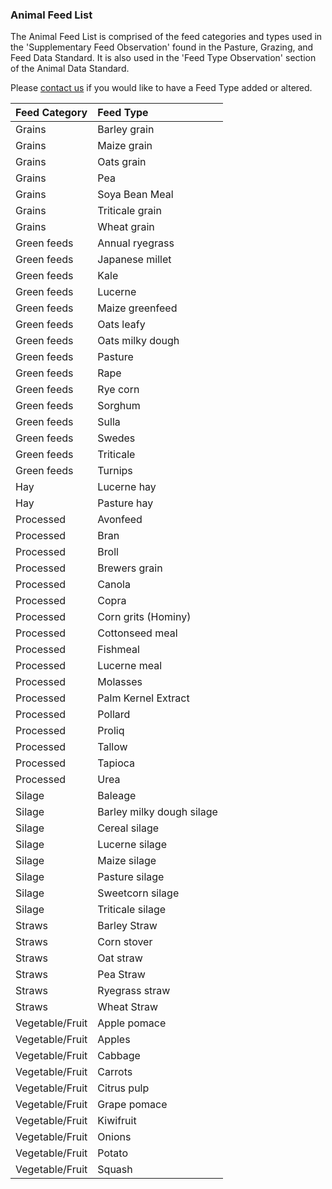 ### Animal Feed List

The Animal Feed List is comprised of the feed categories and types used in the 'Supplementary Feed Observation' found in the Pasture, Grazing, and Feed Data Standard. It is also used in the 'Feed Type Observation' section of the Animal Data Standard. 

Please [contact us](http://www.farmdatastandards.org.nz/contact/) if you would like to have a Feed Type added or altered.

Feed Category | Feed Type
:------------ | :--------
Grains | Barley grain
Grains | Maize grain
Grains | Oats grain
Grains | Pea
Grains | Soya Bean Meal
Grains | Triticale grain
Grains | Wheat grain
Green feeds | Annual ryegrass
Green feeds | Japanese millet
Green feeds | Kale
Green feeds | Lucerne
Green feeds | Maize greenfeed
Green feeds | Oats leafy
Green feeds | Oats milky dough
Green feeds | Pasture
Green feeds | Rape
Green feeds | Rye corn
Green feeds | Sorghum
Green feeds | Sulla
Green feeds | Swedes
Green feeds | Triticale
Green feeds | Turnips
Hay | Lucerne hay
Hay | Pasture hay
Processed | Avonfeed
Processed | Bran
Processed | Broll
Processed | Brewers grain
Processed | Canola
Processed | Copra
Processed | Corn grits (Hominy)
Processed | Cottonseed meal
Processed | Fishmeal
Processed | Lucerne meal
Processed | Molasses
Processed | Palm Kernel Extract
Processed | Pollard
Processed | Proliq
Processed | Tallow
Processed | Tapioca
Processed | Urea
Silage | Baleage
Silage | Barley milky dough silage
Silage | Cereal silage
Silage | Lucerne silage
Silage | Maize silage
Silage | Pasture silage
Silage | Sweetcorn silage
Silage | Triticale silage
Straws | Barley Straw
Straws | Corn stover
Straws | Oat straw
Straws | Pea Straw
Straws | Ryegrass straw
Straws | Wheat Straw
Vegetable/Fruit | Apple pomace
Vegetable/Fruit | Apples
Vegetable/Fruit | Cabbage
Vegetable/Fruit | Carrots
Vegetable/Fruit | Citrus pulp
Vegetable/Fruit | Grape pomace
Vegetable/Fruit | Kiwifruit
Vegetable/Fruit | Onions
Vegetable/Fruit | Potato
Vegetable/Fruit | Squash